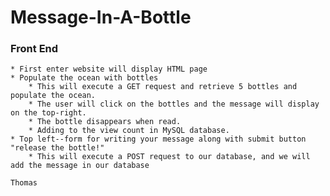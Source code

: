 # Message-In-A-Bottle

### Front End
    * First enter website will display HTML page
    * Populate the ocean with bottles
        * This will execute a GET request and retrieve 5 bottles and populate the ocean.
        * The user will click on the bottles and the message will display on the top-right.
        * The bottle disappears when read.
        * Adding to the view count in MySQL database.
    * Top left--form for writing your message along with submit button "release the bottle!"
        * This will execute a POST request to our database, and we will add the message in our database

    Thomas
    
    
    